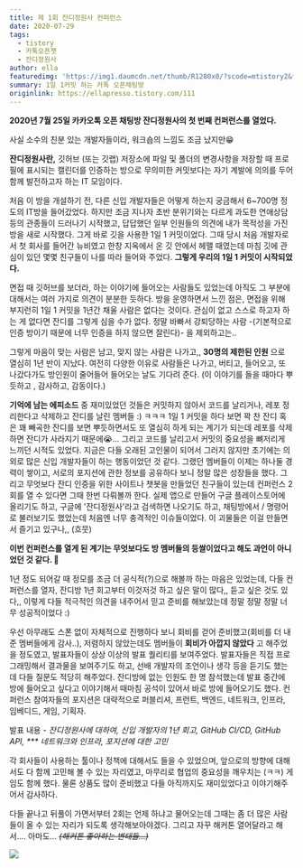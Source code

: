 ```yaml
---
title: 제 1회 잔디정원사 컨퍼런스
date: 2020-07-29
tags: 
  - tistory
  - 카톡오픈챗
  - 잔디정원사
author: ella
featuredimg: 'https://img1.daumcdn.net/thumb/R1280x0/?scode=mtistory2&fname=https%3A%2F%2Fblog.kakaocdn.net%2Fdn%2FbH4Dgt%2FbtqF64oGPuZ%2FfsOb3LmA3Ica3BgKTc11VK%2Fimg.jpg'
summary: 1일 1커밋 하는 카톡 오픈채팅방
originlink: https://ellapresso.tistory.com/111
---
```


__2020년 7월 25일 카카오톡 오픈 채팅방 잔디정원사의 첫 번째 컨퍼런스를 열었다.__

사실 소수의 친분 있는 개발자들이라, 워크숍의 느낌도 조금 났지만😁


__잔디정원사란,__ 깃허브 (또는 깃랩) 저장소에 파일 및 폴더의 변경사항을 저장할 때 프로필에 표시되는 캘린더를 인증하는 방으로 무의미한 커밋보다는 자기 계발에 의의를 두어 함께 발전하고자 하는 IT 모임이다.



처음 이 방을 개설하기 전, 다른 신입 개발자들은 어떻게 하는지 궁금해서 6~700명 정도의 IT방을 들어갔었다.  하지만 조금 지나자 초반 분위기와는 다르게 과도한 연애상담 등의 관종들이 드러나기 시작했고, 답답했던 일부 인원들의 의견에 내가 목적성을 가진 방을 새로 시작했다. 그게 바로 깃을 사용한 1일 1 커밋이었다. 그때 당시 처음 개발자로서 첫 회사를 들어간 뉴비였고 한창 지옥에서 온 깃 안에서 헤맬 때였는데 마침 깃에 관심이 있던 몇몇 친구들이 나를 따라 들어와 주었다. __그렇게 우리의 1일 1 커밋이 시작되었다.__

면접 때 깃허브를 보더라, 하는 이야기에 들어오는 사람들도 있었는데 아직도 그 부분에 대해서는 여러 가지로 의견이 분분한 듯하다. 방을 운영하면서 느낀 점은, 면접을 위해 부지런히 1일 1 커밋을 1년간 채울 사람은 없다는 것이다. 관심이 없고 스스로 하고자 하는 게 없다면 잔디를 그렇게 심을 수가 없다.  정말 바빠서 강퇴당하는 사람 -(기본적으로 인증 방이기 때문에 너무 인증을 하지 않으면 잘린다)- 을 제외하고는..

그렇게 마음이 맞는 사람은 남고, 맞지 않는 사람은 나가고,, __30명의 제한된 인원__ 으로 열심히 1년 반이 지났다. 여전히 다양한 이유로 사람들은 나가고, 버티고, 들어오고, 또 나갔다가도 방인원이 줄어들어 들어오는 날도 기다려 준다. (이 이야기를 들을 때마다 뿌듯하고 , 감사하고, 감동이다.)



__기억에 남는 에피소드__ 중 재미있었던 것들은 커밋하지 않아서 코드를 날리거나, 레포 정리한다고 삭제하고 잔디를 날린 멤버들 :) ㅋㅋㅋ 1일 1 커밋을 하다 보면 꽉 찬 잔디 혹은 꽤 빼곡한 잔디를 보면 뿌듯하면서도 또 열심히 하게 되는 계기가 되는데 레포를 삭제하면 잔디가 사라지기 때문에😭... 그리고 코드를 날리고서 커밋의 중요성을 뼈저리게 느끼던 시적도 있었다. 지금은 다들 오래된 고인물이 되어서 그러지 않지만 초기에는 의외로 많은 신입 개발자들이 하는 행동이었던 것 같다. 그랬던 멤버들이 이제는 하나둘 경력이 쌓이고, 서로의 포지션에 관한 정보를 공유하다 보니 정말 많은 성장들을 했다. 그리고 무엇보다 잔디 인증을 위한 사이트나 챗봇을 만들었던 친구들이 있는데 컨퍼런스 2회를 열 수 있다면 그때 한번 다뤄볼까 한다. 실제 앱으로 만들어 구글 플레이스토어에 올리기도 하고, 구글에 '잔디정원사'라고 검색하면 나오기도 하고, 채팅방에서 / 명령어로 불러보기도 했었는데 처음엔 너무 충격적인 이슈들이었다. 이 괴물들은 이걸 만들면서 즐기고 있구나,, (흐뭇)



__이번 컨퍼런스를 열게 된 계기는 무엇보다도 방 멤버들의 등쌀이었다고 해도 과언이 아니었던 것 같다. 🥳__

1년 정도 되어갈 때 정모를 조금 더 공식적(?)으로 해볼까 하는 마음은 있었는데, 다들 컨퍼런스를 열자, 잔디방 1년 회고부터 이것저것 하고 싶은 말이 많다,, 듣고 싶은 것도 있다,, 이렇게 다들 적극적인 의견을 내주어서 믿고 준비를 해보았는데 정말 정말 정말 너무 성공적이었다 :)

우선 아무래도 스폰 없이 자체적으로 진행하다 보니 회비를 걷어 준비했고(회비를 더 내준 멤버들에게 감사..), 저렴하지 않았는데도 멤버들이 __회비가 아깝지 않았다__ 고 해주었을 정도였고, 발표자들이 상상 이상의 발표 퀄리티를 보여주었다. 발표자들은 직접 프로그래밍해서 결과물을 보여주기도 하고, 선배 개발자의 조언이나 생각 등을 듣기도 했는데 다들 질문도 적당히 해주었다. 잔디방에 없는 인원도 한 명 참석했는데 발표 중간에 방에 들어오고 싶다고 이야기해서 때마침 공석이 있어서 바로 방에 들어오기도 했다. 컨퍼런스 참여자들의 포지션은 대략적으로 퍼블리셔, 프런트, 백엔드, 네트워크, 인프라, 임베디드, 게임, 기획자.

발표 내용 - _잔디정원사에 대하여, 신입 개발자의 1년 회고, GitHub CI/CD, GitHub API, *** 네트워크와 인프라, 포지션에 대한 고민_

각 회사들이 사용하는 툴이나 정책에 대해서도 들을 수 있었으며, 앞으로의 방향에 대해서도 다 함께 고민해 볼 수 있는 자리였고, 마무리로 협업의 중요성을 깨우치는 (ㅋㅋ) 게임도 함께 했다. 물론 상품도 많이 준비했고 다들 아직까지도 재미있었다고 이야기해주어서 감사하다.

다들 끝나고 뒤풀이 가면서부터 2회는 언제 하냐고 물어오는데 그때는 좀 더 많은 사람들이 올 수 있는 자리가 되도록 생각해보아야겠다. 그리고 자꾸 해커톤 열어달라고 해서.... 아마도... _~~(해커톤 좋아하는 변태들...)~~_

<img src='https://img1.daumcdn.net/thumb/R1280x0/?scode=mtistory2&fname=https%3A%2F%2Fblog.kakaocdn.net%2Fdn%2Fdkw7ZB%2FbtqF63i1pKH%2FZjsKNn0sOftfrWSAMNPmMK%2Fimg.png'>